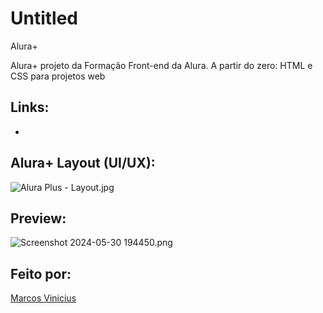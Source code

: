 # Untitled

Alura+

Alura+ projeto da Formação Front-end da Alura. A partir do zero: HTML e CSS para projetos web

## Links:

- 

## Alura+ Layout (UI/UX):

![Alura Plus - Layout.jpg](Untitled%203ac03fd9cb8342fd998e9093c481a81f/Alura_Plus_-_Layout.jpg)

## Preview:

![Screenshot 2024-05-30 194450.png](Untitled%203ac03fd9cb8342fd998e9093c481a81f/Screenshot_2024-05-30_194450.png)

## Feito por:

[Marcos Vinicius](https://www.marcosviniciusdev.com)